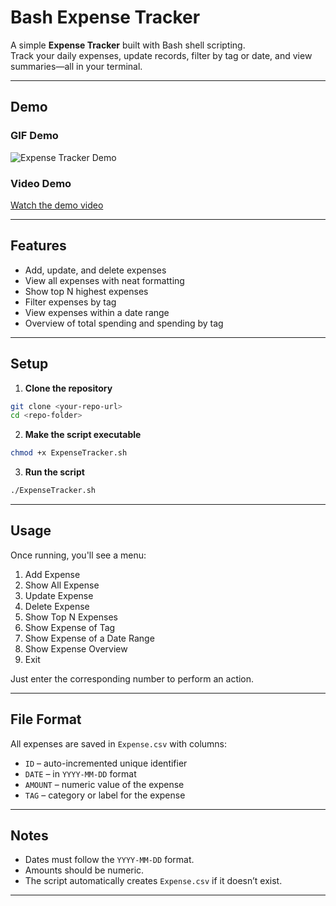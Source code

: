 # Bash Expense Tracker

A simple **Expense Tracker** built with Bash shell scripting.  
Track your daily expenses, update records, filter by tag or date, and view summaries—all in your terminal.

---

## Demo

### GIF Demo

![Expense Tracker Demo](demo/expense_tracker_demo.gif)

### Video Demo

[Watch the demo video](demo/expense_tracker_demo.mp4)

---

## Features

- Add, update, and delete expenses
- View all expenses with neat formatting
- Show top N highest expenses
- Filter expenses by tag
- View expenses within a date range
- Overview of total spending and spending by tag

---

## Setup

1. **Clone the repository**

```bash
git clone <your-repo-url>
cd <repo-folder>
```

2. **Make the script executable**

```bash
chmod +x ExpenseTracker.sh
```

3. **Run the script**

```bash
./ExpenseTracker.sh
```

---

## Usage

Once running, you'll see a menu:

1. Add Expense
2. Show All Expense
3. Update Expense
4. Delete Expense
5. Show Top N Expenses
6. Show Expense of Tag
7. Show Expense of a Date Range
8. Show Expense Overview
9. Exit

Just enter the corresponding number to perform an action.

---

## File Format

All expenses are saved in `Expense.csv` with columns:

- `ID` – auto-incremented unique identifier
- `DATE` – in `YYYY-MM-DD` format
- `AMOUNT` – numeric value of the expense
- `TAG` – category or label for the expense

---

## Notes

- Dates must follow the `YYYY-MM-DD` format.
- Amounts should be numeric.
- The script automatically creates `Expense.csv` if it doesn’t exist.

---
